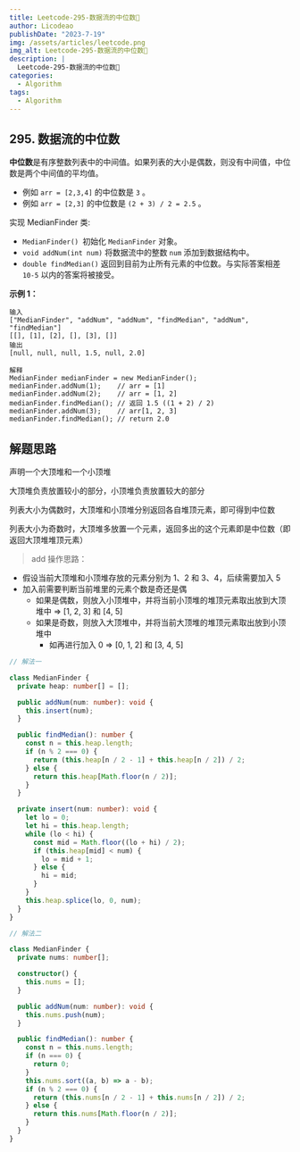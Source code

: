 ```yaml
---
title: Leetcode-295-数据流的中位数📌
author: Licodeao
publishDate: "2023-7-19"
img: /assets/articles/leetcode.png
img_alt: Leetcode-295-数据流的中位数📌
description: |
  Leetcode-295-数据流的中位数📌
categories:
  - Algorithm
tags:
  - Algorithm
---
```


## 295. 数据流的中位数

**中位数**是有序整数列表中的中间值。如果列表的大小是偶数，则没有中间值，中位数是两个中间值的平均值。

- 例如 `arr = [2,3,4]` 的中位数是 `3` 。
- 例如 `arr = [2,3]` 的中位数是 `(2 + 3) / 2 = 2.5` 。

实现 MedianFinder 类:

- `MedianFinder() `初始化 `MedianFinder` 对象。
- `void addNum(int num)` 将数据流中的整数 `num` 添加到数据结构中。
- `double findMedian()` 返回到目前为止所有元素的中位数。与实际答案相差 `10-5` 以内的答案将被接受。

**示例 1：**

```
输入
["MedianFinder", "addNum", "addNum", "findMedian", "addNum", "findMedian"]
[[], [1], [2], [], [3], []]
输出
[null, null, null, 1.5, null, 2.0]

解释
MedianFinder medianFinder = new MedianFinder();
medianFinder.addNum(1);    // arr = [1]
medianFinder.addNum(2);    // arr = [1, 2]
medianFinder.findMedian(); // 返回 1.5 ((1 + 2) / 2)
medianFinder.addNum(3);    // arr[1, 2, 3]
medianFinder.findMedian(); // return 2.0
```

## 解题思路

声明一个大顶堆和一个小顶堆

大顶堆负责放置较小的部分，小顶堆负责放置较大的部分

列表大小为偶数时，大顶堆和小顶堆分别返回各自堆顶元素，即可得到中位数

列表大小为奇数时，大顶堆多放置一个元素，返回多出的这个元素即是中位数（即返回大顶堆堆顶元素）

> add 操作思路：

- 假设当前大顶堆和小顶堆存放的元素分别为 1、2 和 3、4，后续需要加入 5
- 加入前需要判断当前堆里的元素个数是奇还是偶
  - 如果是偶数，则放入小顶堆中，并将当前小顶堆的堆顶元素取出放到大顶堆中 => [1, 2, 3] 和 [4, 5]
  - 如果是奇数，则放入大顶堆中，并将当前大顶堆的堆顶元素取出放到小顶堆中
    - 如再进行加入 0 => [0, 1, 2] 和 [3, 4, 5]

```typescript
// 解法一

class MedianFinder {
  private heap: number[] = [];

  public addNum(num: number): void {
    this.insert(num);
  }

  public findMedian(): number {
    const n = this.heap.length;
    if (n % 2 === 0) {
      return (this.heap[n / 2 - 1] + this.heap[n / 2]) / 2;
    } else {
      return this.heap[Math.floor(n / 2)];
    }
  }

  private insert(num: number): void {
    let lo = 0;
    let hi = this.heap.length;
    while (lo < hi) {
      const mid = Math.floor((lo + hi) / 2);
      if (this.heap[mid] < num) {
        lo = mid + 1;
      } else {
        hi = mid;
      }
    }
    this.heap.splice(lo, 0, num);
  }
}
```

```typescript
// 解法二

class MedianFinder {
  private nums: number[];

  constructor() {
    this.nums = [];
  }

  public addNum(num: number): void {
    this.nums.push(num);
  }

  public findMedian(): number {
    const n = this.nums.length;
    if (n === 0) {
      return 0;
    }
    this.nums.sort((a, b) => a - b);
    if (n % 2 === 0) {
      return (this.nums[n / 2 - 1] + this.nums[n / 2]) / 2;
    } else {
      return this.nums[Math.floor(n / 2)];
    }
  }
}
```
